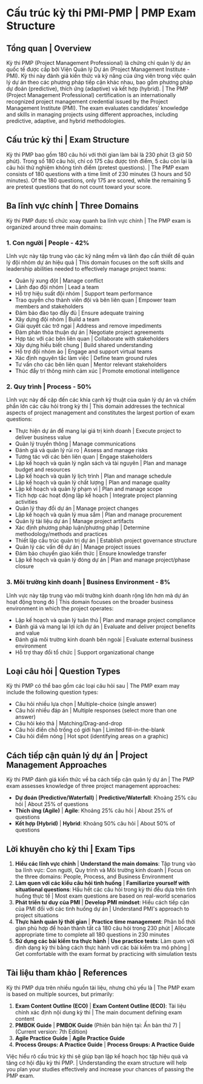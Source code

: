 # Cấu trúc kỳ thi PMI-PMP | PMP Exam Structure

## Tổng quan | Overview

Kỳ thi PMP (Project Management Professional) là chứng chỉ quản lý dự án quốc tế được cấp bởi Viện Quản lý Dự án (Project Management Institute - PMI). Kỳ thi này đánh giá kiến thức và kỹ năng của ứng viên trong việc quản lý dự án theo các phương pháp tiếp cận khác nhau, bao gồm phương pháp dự đoán (predictive), thích ứng (adaptive) và kết hợp (hybrid). | The PMP (Project Management Professional) certification is an internationally recognized project management credential issued by the Project Management Institute (PMI). The exam evaluates candidates' knowledge and skills in managing projects using different approaches, including predictive, adaptive, and hybrid methodologies.

## Cấu trúc kỳ thi | Exam Structure

Kỳ thi PMP bao gồm 180 câu hỏi với thời gian làm bài là 230 phút (3 giờ 50 phút). Trong số 180 câu hỏi, chỉ có 175 câu được tính điểm, 5 câu còn lại là câu hỏi thử nghiệm không tính điểm (pretest questions). | The PMP exam consists of 180 questions with a time limit of 230 minutes (3 hours and 50 minutes). Of the 180 questions, only 175 are scored, while the remaining 5 are pretest questions that do not count toward your score.

## Ba lĩnh vực chính | Three Domains

Kỳ thi PMP được tổ chức xoay quanh ba lĩnh vực chính | The PMP exam is organized around three main domains:

### 1. Con người | People - 42%

Lĩnh vực này tập trung vào các kỹ năng mềm và lãnh đạo cần thiết để quản lý đội nhóm dự án hiệu quả | This domain focuses on the soft skills and leadership abilities needed to effectively manage project teams:

- Quản lý xung đột | Manage conflict
- Lãnh đạo đội nhóm | Lead a team
- Hỗ trợ hiệu suất đội nhóm | Support team performance
- Trao quyền cho thành viên đội và bên liên quan | Empower team members and stakeholders
- Đảm bảo đào tạo đầy đủ | Ensure adequate training
- Xây dựng đội nhóm | Build a team
- Giải quyết các trở ngại | Address and remove impediments
- Đàm phán thỏa thuận dự án | Negotiate project agreements
- Hợp tác với các bên liên quan | Collaborate with stakeholders
- Xây dựng hiểu biết chung | Build shared understanding
- Hỗ trợ đội nhóm ảo | Engage and support virtual teams
- Xác định nguyên tắc làm việc | Define team ground rules
- Tư vấn cho các bên liên quan | Mentor relevant stakeholders
- Thúc đẩy trí thông minh cảm xúc | Promote emotional intelligence

### 2. Quy trình | Process - 50%

Lĩnh vực này đề cập đến các khía cạnh kỹ thuật của quản lý dự án và chiếm phần lớn các câu hỏi trong kỳ thi | This domain addresses the technical aspects of project management and constitutes the largest portion of exam questions:

- Thực hiện dự án để mang lại giá trị kinh doanh | Execute project to deliver business value
- Quản lý truyền thông | Manage communications
- Đánh giá và quản lý rủi ro | Assess and manage risks
- Tương tác với các bên liên quan | Engage stakeholders
- Lập kế hoạch và quản lý ngân sách và tài nguyên | Plan and manage budget and resources
- Lập kế hoạch và quản lý lịch trình | Plan and manage schedule
- Lập kế hoạch và quản lý chất lượng | Plan and manage quality
- Lập kế hoạch và quản lý phạm vi | Plan and manage scope
- Tích hợp các hoạt động lập kế hoạch | Integrate project planning activities
- Quản lý thay đổi dự án | Manage project changes
- Lập kế hoạch và quản lý mua sắm | Plan and manage procurement
- Quản lý tài liệu dự án | Manage project artifacts
- Xác định phương pháp luận/phương pháp | Determine methodology/methods and practices
- Thiết lập cấu trúc quản trị dự án | Establish project governance structure
- Quản lý các vấn đề dự án | Manage project issues
- Đảm bảo chuyển giao kiến thức | Ensure knowledge transfer
- Lập kế hoạch và quản lý đóng dự án | Plan and manage project/phase closure

### 3. Môi trường kinh doanh | Business Environment - 8%

Lĩnh vực này tập trung vào môi trường kinh doanh rộng lớn hơn mà dự án hoạt động trong đó | This domain focuses on the broader business environment in which the project operates:

- Lập kế hoạch và quản lý tuân thủ | Plan and manage project compliance
- Đánh giá và mang lại lợi ích dự án | Evaluate and deliver project benefits and value
- Đánh giá môi trường kinh doanh bên ngoài | Evaluate external business environment
- Hỗ trợ thay đổi tổ chức | Support organizational change

## Loại câu hỏi | Question Types

Kỳ thi PMP có thể bao gồm các loại câu hỏi sau | The PMP exam may include the following question types:
- Câu hỏi nhiều lựa chọn | Multiple-choice (single answer)
- Câu hỏi nhiều đáp án | Multiple responses (select more than one answer)
- Câu hỏi kéo thả | Matching/Drag-and-drop
- Câu hỏi điền chỗ trống có giới hạn | Limited fill-in-the-blank
- Câu hỏi điểm nóng | Hot spot (identifying areas on a graphic)

## Cách tiếp cận quản lý dự án | Project Management Approaches

Kỳ thi PMP đánh giá kiến thức về ba cách tiếp cận quản lý dự án | The PMP exam assesses knowledge of three project management approaches:

- **Dự đoán (Predictive/Waterfall)** | **Predictive/Waterfall**: Khoảng 25% câu hỏi | About 25% of questions
- **Thích ứng (Agile)** | **Agile**: Khoảng 25% câu hỏi | About 25% of questions
- **Kết hợp (Hybrid)** | **Hybrid**: Khoảng 50% câu hỏi | About 50% of questions

## Lời khuyên cho kỳ thi | Exam Tips

1. **Hiểu các lĩnh vực chính** | **Understand the main domains**: Tập trung vào ba lĩnh vực: Con người, Quy trình và Môi trường kinh doanh | Focus on the three domains: People, Process, and Business Environment
2. **Làm quen với các kiểu câu hỏi tình huống** | **Familiarize yourself with situational questions**: Hầu hết các câu hỏi trong kỳ thi đều dựa trên tình huống thực tế | Most exam questions are based on real-world scenarios
3. **Phát triển tư duy của PMI** | **Develop PMI mindset**: Hiểu cách tiếp cận của PMI đối với các tình huống dự án | Understand PMI's approach to project situations
4. **Thực hành quản lý thời gian** | **Practice time management**: Phân bổ thời gian phù hợp để hoàn thành tất cả 180 câu hỏi trong 230 phút | Allocate appropriate time to complete all 180 questions in 230 minutes
5. **Sử dụng các bài kiểm tra thực hành** | **Use practice tests**: Làm quen với định dạng kỳ thi bằng cách thực hành với các bài kiểm tra mô phỏng | Get comfortable with the exam format by practicing with simulation tests

## Tài liệu tham khảo | References

Kỳ thi PMP dựa trên nhiều nguồn tài liệu, nhưng chủ yếu là | The PMP exam is based on multiple sources, but primarily:

1. **Exam Content Outline (ECO)** | **Exam Content Outline (ECO)**: Tài liệu chính xác định nội dung kỳ thi | The main document defining exam content
2. **PMBOK Guide** | **PMBOK Guide** (Phiên bản hiện tại: Ấn bản thứ 7) | (Current version: 7th Edition)
3. **Agile Practice Guide** | **Agile Practice Guide**
4. **Process Groups: A Practice Guide** | **Process Groups: A Practice Guide**

Việc hiểu rõ cấu trúc kỳ thi sẽ giúp bạn lập kế hoạch học tập hiệu quả và tăng cơ hội đậu kỳ thi PMP. | Understanding the exam structure will help you plan your studies effectively and increase your chances of passing the PMP exam. 